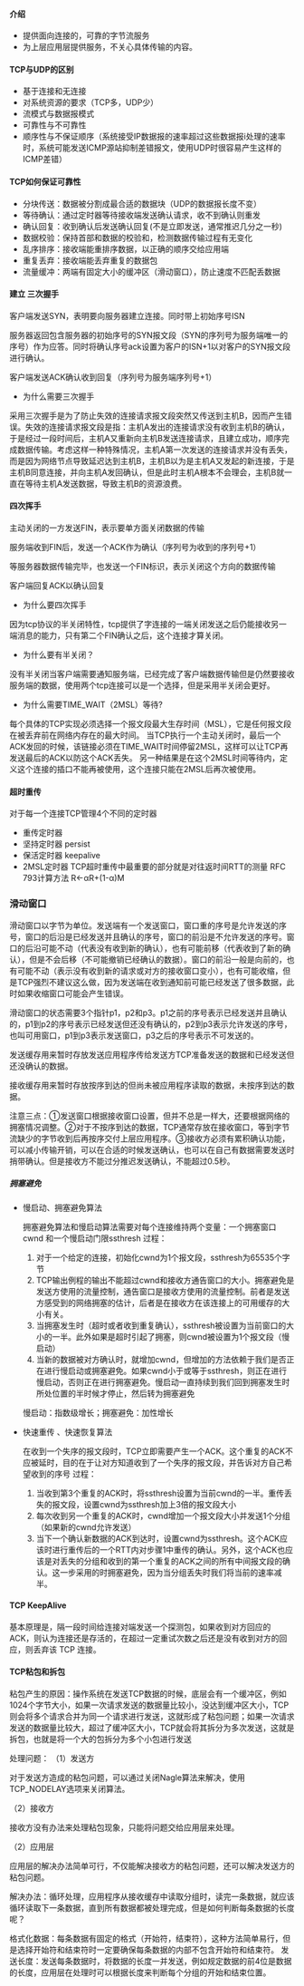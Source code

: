 #### 介绍

* 提供面向连接的，可靠的字节流服务
* 为上层应用层提供服务，不关心具体传输的内容。

#### TCP与UDP的区别
* 基于连接和无连接
* 对系统资源的要求（TCP多，UDP少）
* 流模式与数据报模式
* 可靠性与不可靠性
* 顺序性与不保证顺序（系统接受IP数据报的速率超过这些数据报i处理的速率时，系统可能发送ICMP源站抑制差错报文，使用UDP时很容易产生这样的ICMP差错）


#### TCP如何保证可靠性

* 分块传送：数据被分割成最合适的数据块（UDP的数据报长度不变）
* 等待确认：通过定时器等待接收端发送确认请求，收不到确认则重发
* 确认回复：收到确认后发送确认回复(不是立即发送，通常推迟几分之一秒)
* 数据校验：保持首部和数据的校验和，检测数据传输过程有无变化
* 乱序排序：接收端能重排序数据，以正确的顺序交给应用端
* 重复丢弃：接收端能丢弃重复的数据包
* 流量缓冲：两端有固定大小的缓冲区（滑动窗口），防止速度不匹配丢数据

#### 建立 三次握手

客户端发送SYN，表明要向服务器建立连接。同时带上初始序号ISN

服务器返回包含服务器的初始序号的SYN报文段（SYN的序列号为服务端唯一的序号）作为应答。同时将确认序号ack设置为客户的ISN+1以对客户的SYN报文段进行确认。

客户端发送ACK确认收到回复（序列号为服务端序列号+1）

* 为什么需要三次握手
  
采用三次握手是为了防止失效的连接请求报文段突然又传送到主机B，因而产生错误。失效的连接请求报文段是指：主机A发出的连接请求没有收到主机B的确认，于是经过一段时间后，主机A又重新向主机B发送连接请求，且建立成功，顺序完成数据传输。考虑这样一种特殊情况，主机A第一次发送的连接请求并没有丢失，而是因为网络节点导致延迟达到主机B，主机B以为是主机A又发起的新连接，于是主机B同意连接，并向主机A发回确认，但是此时主机A根本不会理会，主机B就一直在等待主机A发送数据，导致主机B的资源浪费。

#### 四次挥手

主动关闭的一方发送FIN，表示要单方面关闭数据的传输

服务端收到FIN后，发送一个ACK作为确认（序列号为收到的序列号+1）

等服务器数据传输完毕，也发送一个FIN标识，表示关闭这个方向的数据传输

客户端回复ACK以确认回复

* 为什么要四次挥手

因为tcp协议的半关闭特性，tcp提供了字连接的一端关闭发送之后仍能接收另一端消息的能力，只有第二个FIN确认之后，这个连接才算关闭。

* 为什么要有半关闭？

没有半关闭当客户端需要通知服务端，已经完成了客户端数据传输但是仍然要接收服务端的数据，使用两个tcp连接可以是一个选择，但是采用半关闭会更好。

* 为什么需要TIME_WAIT（2MSL）等待?

每个具体的TCP实现必须选择一个报文段最大生存时间（MSL），它是任何报文段在被丢弃前在网络内存在的最大时间。
当TCP执行一个主动关闭时，最后一个ACK发回的时候，该链接必须在TIME_WAIT时间停留2MSL，这样可以让TCP再发送最后的ACK以防这个ACK丢失。
另一种结果是在这个2MSL时间等待内，定义这个连接的插口不能再被使用，这个连接只能在2MSL后再次被使用。

#### 超时重传

对于每一个连接TCP管理4个不同的定时器
* 重传定时器
* 坚持定时器 persist
* 保活定时器 keepalive
* 2MSL定时器
TCP超时重传中最重要的部分就是对往返时间RTT的测量 RFC 793计算方法  R<-αR+(1-α)M

### 滑动窗口

滑动窗口以字节为单位。发送端有一个发送窗口，窗口重的序号是允许发送的序号，窗口的后沿是已经发送并且确认的序号，窗口的前沿是不允许发送的序号。窗口的后沿可能不动（代表没有收到新的确认），也有可能前移（代表收到了新的确认），但是不会后移（不可能撤销已经确认的数据）。窗口的前沿一般是向前的，也有可能不动（表示没有收到新的请求或对方的接收窗口变小），也有可能收缩，但是TCP强烈不建议这么做，因为发送端在收到通知前可能已经发送了很多数据，此时如果收缩窗口可能会产生错误。

滑动窗口的状态需要3个指针p1，p2和p3。p1之前的序号表示已经发送并且确认的，p1到p2的序号表示已经发送但还没有确认的，p2到p3表示允许发送的序号，也叫可用窗口，p1到p3表示发送窗口，p3之后的序号表示不可发送的。

发送缓存用来暂时存放发送应用程序传给发送方TCP准备发送的数据和已经发送但还没确认的数据。

接收缓存用来暂时存放按序到达的但尚未被应用程序读取的数据，未按序到达的数据。

注意三点：①发送窗口根据接收窗口设置，但并不总是一样大，还要根据网络的拥塞情况调整。②对于不按序到达的数据，TCP通常存放在接收窗口，等到字节流缺少的字节收到后再按序交付上层应用程序。③接收方必须有累积确认功能，可以减小传输开销，可以在合适的时候发送确认，也可以在自己有数据需要发送时捎带确认。但是接收方不能过分推迟发送确认，不能超过0.5秒。

##### 拥塞避免

* 慢启动、拥塞避免算法
  
  拥塞避免算法和慢启动算法需要对每个连接维持两个变量：一个拥塞窗口cwnd 和一个慢启动门限ssthresh
  过程：
  1. 对于一个给定的连接，初始化cwnd为1个报文段，ssthresh为65535个字节
  2. TCP输出例程的输出不能超过cwnd和接收方通告窗口的大小。拥塞避免是发送方使用的流量控制，通告窗口是接收方使用的流量控制。前者是发送方感受到的网络拥塞的估计，后者是在接收方在该连接上的可用缓存的大小有关。
  3. 当拥塞发生时（超时或者收到重复确认），ssthresh被设置为当前窗口的大小的一半。此外如果是超时引起了拥塞，则cwnd被设置为1个报文段（慢启动）
  4. 当新的数据被对方确认时，就增加cwnd，但增加的方法依赖于我们是否正在进行慢启动或拥塞避免。如果cwnd小于或等于ssthresh，则正在进行慢启动，否则正在进行拥塞避免。慢启动一直持续到我们回到拥塞发生时所处位置的半时候才停止，然后转为拥塞避免
  
  慢启动：指数级增长；拥塞避免：加性增长

* 快速重传 、快速恢复算法
  
  在收到一个失序的报文段时，TCP立即需要产生一个ACK。这个重复的ACK不应被延时，目的在于让对方知道收到了一个失序的报文段，并告诉对方自己希望收到的序号
  过程：
  1. 当收到第3个重复的ACK时，将ssthresh设置为当前cwnd的一半。重传丢失的报文段，设置cwnd为ssthresh加上3倍的报文段大小
  2. 每次收到另一个重复的ACK时，cwnd增加一个报文段大小并发送1个分组（如果新的cwnd允许发送）
  3. 当下一个确认新数据的ACK到达时，设置cwnd为ssthresh。这个ACK应该时进行重传后的一个RTT内对步骤1中重传的确认。另外，这个ACK也应该是对丢失的分组和收到的第一个重复的ACK之间的所有中间报文段的确认。这一步采用的时拥塞避免，因为当分组丢失时我们将当前的速率减半。

#### TCP KeepAlive 

基本原理是，隔一段时间给连接对端发送一个探测包，如果收到对方回应的 ACK，则认为连接还是存活的，在超过一定重试次数之后还是没有收到对方的回应，则丢弃该 TCP 连接。

#### TCP粘包和拆包

粘包产生的原因：操作系统在发送TCP数据的时候，底层会有一个缓冲区，例如1024个字节大小，如果一次请求发送的数据量比较小，没达到缓冲区大小，TCP则会将多个请求合并为同一个请求进行发送，这就形成了粘包问题；如果一次请求发送的数据量比较大，超过了缓冲区大小，TCP就会将其拆分为多次发送，这就是拆包，也就是将一个大的包拆分为多个小包进行发送

处理问题：
（1）发送方

对于发送方造成的粘包问题，可以通过关闭Nagle算法来解决，使用TCP_NODELAY选项来关闭算法。

（2）接收方

接收方没有办法来处理粘包现象，只能将问题交给应用层来处理。

（2）应用层

应用层的解决办法简单可行，不仅能解决接收方的粘包问题，还可以解决发送方的粘包问题。

解决办法：循环处理，应用程序从接收缓存中读取分组时，读完一条数据，就应该循环读取下一条数据，直到所有数据都被处理完成，但是如何判断每条数据的长度呢？

格式化数据：每条数据有固定的格式（开始符，结束符），这种方法简单易行，但是选择开始符和结束符时一定要确保每条数据的内部不包含开始符和结束符。
发送长度：发送每条数据时，将数据的长度一并发送，例如规定数据的前4位是数据的长度，应用层在处理时可以根据长度来判断每个分组的开始和结束位置。
